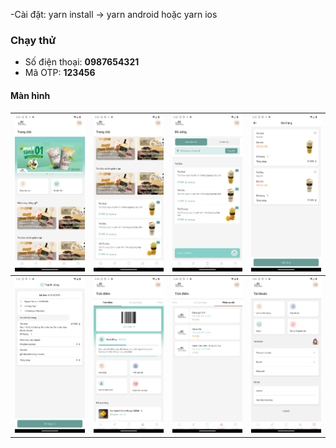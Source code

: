 
-Cài đặt:
yarn install ->
yarn android hoặc yarn ios


### Chạy thử

- Số điện thoại: **0987654321**
- Mã OTP: **123456**

#### Màn hình

| ![](./Screenshot_1735295599.png) | ![](./Screenshot_1735295611.png)  | ![](./Screenshot_1735295631.png) | ![](./Screenshot_1735295638.png) | 
|----------------------------------|-----------------------------------|----------------------------------|----------------------------------|
| ![](./Screenshot_1735295639.png) | ![](./Screenshot_1735295642.png)  | ![](./Screenshot_1735295643.png) | ![](./Screenshot_1735295644.png) |